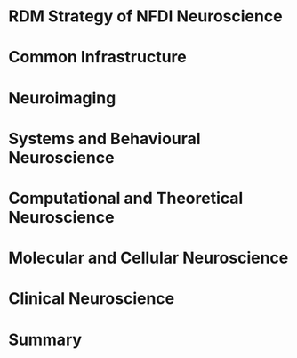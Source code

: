 # RDM Strategy of NFDI Neuroscience

# Common Infrastructure

# Neuroimaging

# Systems and Behavioural Neuroscience

# Computational and Theoretical Neuroscience

# Molecular and Cellular Neuroscience

# Clinical Neuroscience

# Summary

